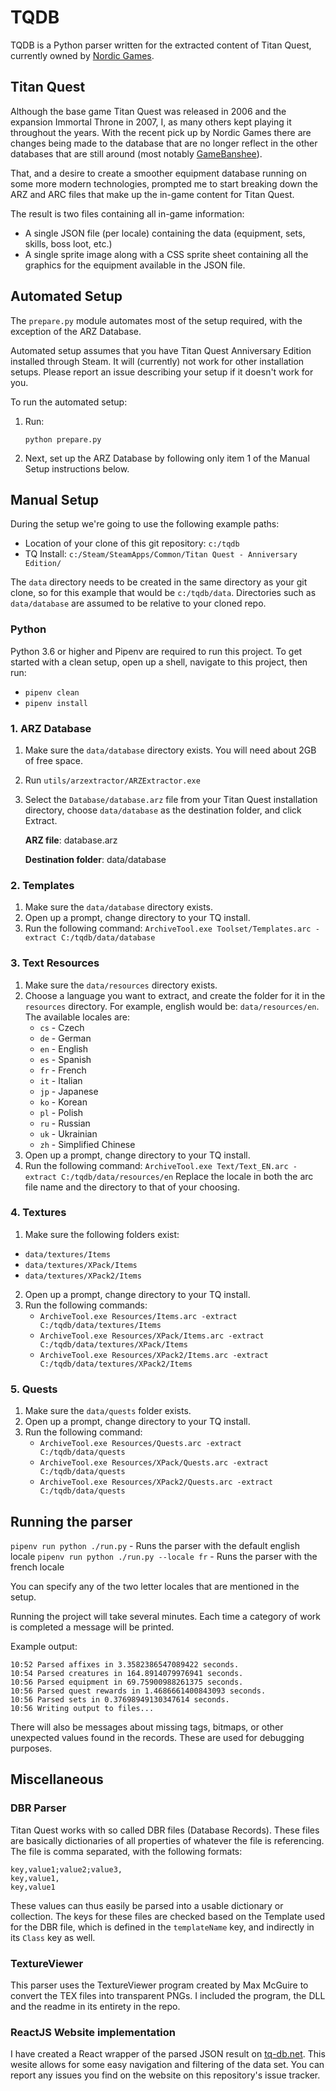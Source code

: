 # TQDB
TQDB is a Python parser written for the extracted content of Titan Quest, currently owned by [Nordic Games][ng].

## Titan Quest
Although the base game Titan Quest was released in 2006 and the expansion Immortal Throne in 2007, I, as many others kept playing it throughout the years. With the recent pick up by Nordic Games there are changes being made to the database that are no longer reflect in the other databases that are still around (most notably [GameBanshee][gb]).

That, and a desire to create a smoother equipment database running on some more modern technologies, prompted me to start breaking down the ARZ and ARC files that make up the in-game content for Titan Quest.

The result is two files containing all in-game information:
  - A single JSON file (per locale) containing the data (equipment, sets, skills, boss loot, etc.)
  - A single sprite image along with a CSS sprite sheet containing all the graphics for the equipment available in the JSON file.

## Automated Setup

The `prepare.py` module automates most of the setup required, with the exception of the ARZ Database.

Automated setup assumes that you have Titan Quest Anniversary Edition installed through Steam. It will (currently) not work for other installation setups. Please report an issue describing your setup if it doesn't work for you.

To run the automated setup:

1. Run:

    ```
    python prepare.py
    ```
2. Next, set up the ARZ Database by following only item 1 of the Manual Setup instructions below.

## Manual Setup

During the setup we're going to use the following example paths:

- Location of your clone of this git repository: `c:/tqdb`
- TQ Install: `c:/Steam/SteamApps/Common/Titan Quest - Anniversary Edition/`

The `data` directory needs to be created in the same directory as your git clone, so for this example that would be `c:/tqdb/data`. Directories such as `data/database` are assumed to be relative to your cloned repo.

### Python

Python 3.6 or higher and Pipenv are required to run this project. To get started with a clean setup, open up a shell, navigate to this project, then run:

- `pipenv clean`
- `pipenv install`

### 1. ARZ Database

1. Make sure the `data/database` directory exists. You will need about 2GB of free space.
2. Run `utils/arzextractor/ARZExtractor.exe`
3. Select the `Database/database.arz` file from your Titan Quest installation directory, choose `data/database` as the
destination folder, and click Extract.

   **ARZ file**: database.arz
 
   **Destination folder**: data/database

### 2. Templates

1. Make sure the `data/database` directory exists.
2. Open up a prompt, change directory to your TQ install.
3. Run the following command:
`ArchiveTool.exe Toolset/Templates.arc -extract C:/tqdb/data/database`

### 3. Text Resources

1. Make sure the `data/resources` directory exists.
2. Choose a language you want to extract, and create the folder for it in the `resources` directory.
For example, english would be: `data/resources/en`.
The available locales are:
    - `cs` - Czech
    - `de` - German
    - `en` - English
    - `es` - Spanish
    - `fr` - French
    - `it` - Italian
    - `jp` - Japanese
    - `ko` - Korean
    - `pl` - Polish
    - `ru` - Russian
    - `uk` - Ukrainian
    - `zh` - Simplified Chinese
3. Open up a prompt, change directory to your TQ install.
4. Run the following command:
`ArchiveTool.exe Text/Text_EN.arc -extract C:/tqdb/data/resources/en`
Replace the locale in both the arc file name and the directory to that of your choosing.

### 4. Textures

1. Make sure the following folders exist:
  - `data/textures/Items`
  - `data/textures/XPack/Items`
  - `data/textures/XPack2/Items`
2. Open up a prompt, change directory to your TQ install.
3. Run the following commands:
    - `ArchiveTool.exe Resources/Items.arc -extract C:/tqdb/data/textures/Items`
    - `ArchiveTool.exe Resources/XPack/Items.arc -extract C:/tqdb/data/textures/XPack/Items`
    - `ArchiveTool.exe Resources/XPack2/Items.arc -extract C:/tqdb/data/textures/XPack2/Items`

### 5. Quests

1. Make sure the `data/quests` folder exists.
2. Open up a prompt, change directory to your TQ install.
3. Run the following command:
    - `ArchiveTool.exe Resources/Quests.arc -extract C:/tqdb/data/quests`
    - `ArchiveTool.exe Resources/XPack/Quests.arc -extract C:/tqdb/data/quests`
    - `ArchiveTool.exe Resources/XPack2/Quests.arc -extract C:/tqdb/data/quests`

## Running the parser

`pipenv run python ./run.py` - Runs the parser with the default english locale
`pipenv run python ./run.py --locale fr` - Runs the parser with the french locale

You can specify any of the two letter locales that are mentioned in the setup.

Running the project will take several minutes. Each time a category of work is completed a message will be printed.

Example output:
```
10:52 Parsed affixes in 3.3582386547089422 seconds.
10:54 Parsed creatures in 164.8914079976941 seconds.
10:56 Parsed equipment in 69.75900988261375 seconds.
10:56 Parsed quest rewards in 1.4686661400843093 seconds.
10:56 Parsed sets in 0.37698949130347614 seconds.
10:56 Writing output to files...
```

There will also be messages about missing tags, bitmaps, or other unexpected values found in the records. These are used for debugging purposes.

## Miscellaneous

### DBR Parser
Titan Quest works with so called DBR files (Database Records). These files are basically dictionaries of all properties of whatever the file is referencing. The file is comma separated, with the following formats:

```
key,value1;value2;value3,
key,value1,
key,value1
```

These values can thus easily be parsed into a usable dictionary or collection. The keys for these files are checked based on the Template used for the DBR file, which is defined in the `templateName` key, and indirectly in its `Class` key as well.

### TextureViewer
This parser uses the TextureViewer program created by Max McGuire to convert the TEX files into transparent PNGs. I included the program, the DLL and the readme in its entirety in the repo.

### ReactJS Website implementation
I have created a React wrapper of the parsed JSON result on [tq-db.net][tqdb]. This wesite allows for some easy navigation and filtering of the data set. You can report any issues you find on the website on this repository's issue tracker.

[ng]: <https://www.nordicgames.at/index.php/product/titan_quest_gold_edition>
[gb]: <https://www.gamebanshee.com/titanquest/>
[tqdb]: <https://www.tq-db.net>
